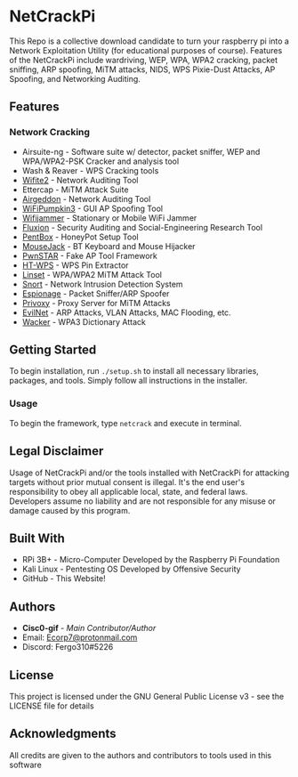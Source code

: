 # NetCrackPi

This Repo is a collective download candidate to turn your raspberry pi into a Network Exploitation Utility (for educational purposes of course). Features of the NetCrackPi include wardriving, WEP, WPA, WPA2 cracking, packet sniffing, ARP spoofing, MiTM attacks, NIDS, WPS Pixie-Dust Attacks, AP Spoofing, and Networking Auditing. 

## Features

### Network Cracking
* Airsuite-ng - Software suite w/ detector, packet sniffer, WEP and WPA/WPA2-PSK Cracker and analysis tool
* Wash & Reaver - WPS Cracking tools
* [Wifite2](<https://github.com/derv82/wifite2>) - Network Auditing Tool
* Ettercap - MiTM Attack Suite
* [Airgeddon](<https://github.com/v1s1t0r1sh3r3/airgeddon>) - Network Auditing Tool
* [WiFiPumpkin3](<https://github.com/P0cL4bs/wifipumpkin3>) - GUI AP Spoofing Tool
* [Wifijammer](<https://github.com/DanMcInerney/wifijammer>) - Stationary or Mobile WiFi Jammer
* [Fluxion](<https://github.com/FluxionNetwork/fluxion>) - Security Auditing and Social-Engineering Research Tool
* [PentBox](<https://github.com/H4CK3RT3CH/pentbox-1.8>) - HoneyPot Setup Tool
* [MouseJack](<https://github.com/BastilleResearch/mousejack>) - BT Keyboard and Mouse Hijacker
* [PwnSTAR](<https://github.com/SilverFoxx/PwnSTAR>) - Fake AP Tool Framework
* [HT-WPS](<https://github.com/SilentGhostX/HT-WPS-Breaker>) - WPS Pin Extractor   
* [Linset](<https://github.com/vk496/linset>) - WPA/WPA2 MiTM Attack Tool
* [Snort](<https://www.snort.org>) - Network Intrusion Detection System
* [Espionage](<https://github.com/josh0xA/Espionage>) - Packet Sniffer/ARP Spoofer
* [Privoxy](<https://www.privoxy.org/>) - Proxy Server for MiTM Attacks
* [EvilNet](<https://github.com/Matrix07ksa/EvilNet>) - ARP Attacks, VLAN Attacks, MAC Flooding, etc.
* [Wacker](<https://github.com/blunderbuss-wctf/wacker>) - WPA3 Dictionary Attack

## Getting Started

To begin installation, run ``` ./setup.sh ``` to install all necessary libraries, packages, and tools.
Simply follow all instructions in the installer.

### Usage

To begin the framework, type ``` netcrack ``` and execute in terminal. 

## Legal Disclaimer

Usage of NetCrackPi and/or the tools installed with NetCrackPi for attacking targets without prior mutual consent is illegal. It's the end user's responsibility to obey all applicable local, state, and federal laws. Developers assume no liability and are not responsible for any misuse or damage caused by this program.

## Built With

* RPi 3B+ - Micro-Computer Developed by the Raspberry Pi Foundation
* Kali Linux - Pentesting OS Developed by Offensive Security
* GitHub - This Website!


## Authors

* **Cisc0-gif** - *Main Contributor/Author*
* Email: Ecorp7@protonmail.com
* Discord: Fergo310#5226

## License

This project is licensed under the GNU General Public License v3 - see the LICENSE file for details

## Acknowledgments

All credits are given to the authors and contributors to tools used in this software
